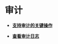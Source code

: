 # 审计<a name="vpcep_03_0400"></a>

-   **[支持审计的关键操作](支持审计的关键操作.md)**  

-   **[查看审计日志](查看审计日志.md)**  


